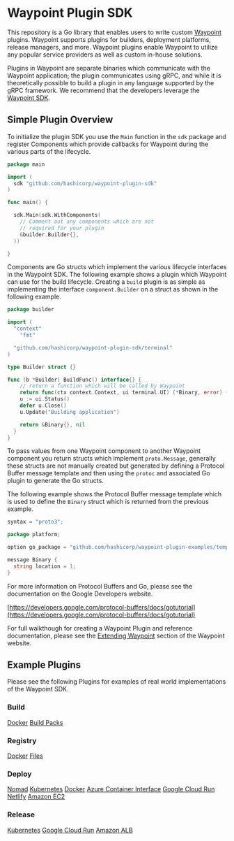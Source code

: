 # Waypoint Plugin SDK

This repository is a Go library that enables users to write custom [Waypoint](https://waypointproject.io) plugins.
Waypoint supports plugins for builders, deployment platforms, release managers, and more. Waypoint plugins enable
Waypoint to utilize any popular service providers as well as custom in-house solutions.

Plugins in Waypoint are separate binaries which communicate with the Waypoint application; the plugin communicates using
gRPC, and while it is theoretically possible to build a plugin in any language supported by the gRPC framework. We
recommend that the developers leverage the [Waypoint SDK](https://github.com/hashicorp/waypoint-plugin-sdk).

## Simple Plugin Overview

To initialize the plugin SDK you use the `Main` function in the `sdk` package and register Components which provide
callbacks for Waypoint during the various parts of the lifecycle.

```go
package main

import (
  sdk "github.com/hashicorp/waypoint-plugin-sdk"
)

func main() {

  sdk.Main(sdk.WithComponents(
  	// Comment out any components which are not
  	// required for your plugin
  	&builder.Builder{},
  ))

}
```

Components are Go structs which implement the various lifecycle interfaces in the Waypoint SDK. The following example
shows a plugin which Waypoint can use for the build lifecycle. Creating a `build` plugin is as simple as implementing
the interface `component.Builder` on a struct as shown in the following example.

```go
package builder

import (
  "context"
	"fmt"

  "github.com/hashicorp/waypoint-plugin-sdk/terminal"
)

type Builder struct {}

func (b *Builder) BuildFunc() interface{} {
	// return a function which will be called by Waypoint
	return func(ctx context.Context, ui terminal.UI) (*Binary, error) {
	u := ui.Status()
	defer u.Close()
	u.Update("Building application")

	return &Binary{}, nil
  }
}
```

To pass values from one Waypoint component to another Waypoint component you return structs which implement
`proto.Message`, generally these structs are not manually created but generated by defining a Protocol Buffer message
template and then using the `protoc` and associated Go plugin to generate the Go structs.

The following example shows the Protocol Buffer message template which is used to define the `Binary` struct which is
returned from the previous example.

```go
syntax = "proto3";

package platform;

option go_package = "github.com/hashicorp/waypoint-plugin-examples/template/builder";

message Binary {
  string location = 1;
}
```

For more information on Protocol Buffers and Go, please see the documentation on the Google Developers website.

[https://developers.google.com/protocol-buffers/docs/gotutorial](https://developers.google.com/protocol-buffers/docs/gotutorial)

For full walkthough for creating a Waypoint Plugin and reference documentation, please see the
[Extending Waypoint](https://www.waypointproject.io/docs/extending-waypoint) section of the Waypoint website.


## Example Plugins

Please see the following Plugins for examples of real world implementations of the Waypoint SDK.

### Build
[Docker](https://github.com/hashicorp/waypoint/tree/main/builtin/docker/builder.go)
[Build Packs](https://github.com/hashicorp/waypoint/tree/main/builtin/pack/builder.go)

### Registry
[Docker](https://github.com/hashicorp/waypoint/tree/main/builtin/docker/registry.go)
[Files](https://github.com/hashicorp/waypoint/tree/main/builtin/files/registry.go)

### Deploy
[Nomad](https://github.com/hashicorp/waypoint/tree/main/builtin/nomad/platform.go)
[Kubernetes](https://github.com/hashicorp/waypoint/tree/main/builtin/k8s/platform.go)
[Docker](https://github.com/hashicorp/waypoint/tree/main/builtin/docker/platform.go)
[Azure Container Interface](https://github.com/hashicorp/waypoint/tree/main/builtin/azure/aci/platform.go)
[Google Cloud Run](https://github.com/hashicorp/waypoint/tree/main/builtin/google/cloudrun/platform.go)
[Netlify](https://github.com/hashicorp/waypoint/tree/main/builtin/netlify/platform.go)
[Amazon EC2](https://github.com/hashicorp/waypoint/tree/main/builtin/aws/ec2/platform.go)

### Release
[Kubernetes](https://github.com/hashicorp/waypoint/tree/main/builtin/k8s/releaser.go)
[Google Cloud Run](https://github.com/hashicorp/waypoint/tree/main/builtin/google/cloudrun/releaser.go)
[Amazon ALB](https://github.com/hashicorp/waypoint/tree/main/builtin/aws/alb/releaser.go)